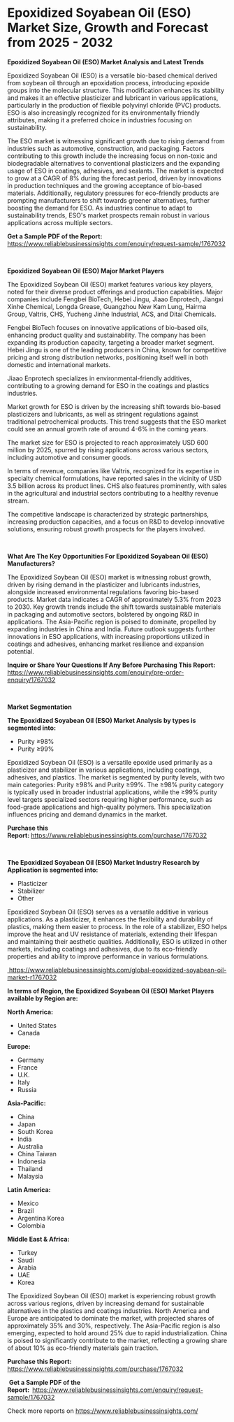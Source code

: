 <p><h1>Epoxidized Soyabean Oil (ESO) Market Size, Growth and Forecast from 2025 - 2032</h1></p><p><strong>Epoxidized Soyabean Oil (ESO) Market Analysis and Latest Trends</strong></p>
<p><p>Epoxidized Soyabean Oil (ESO) is a versatile bio-based chemical derived from soybean oil through an epoxidation process, introducing epoxide groups into the molecular structure. This modification enhances its stability and makes it an effective plasticizer and lubricant in various applications, particularly in the production of flexible polyvinyl chloride (PVC) products. ESO is also increasingly recognized for its environmentally friendly attributes, making it a preferred choice in industries focusing on sustainability.</p><p>The ESO market is witnessing significant growth due to rising demand from industries such as automotive, construction, and packaging. Factors contributing to this growth include the increasing focus on non-toxic and biodegradable alternatives to conventional plasticizers and the expanding usage of ESO in coatings, adhesives, and sealants. The market is expected to grow at a CAGR of 8% during the forecast period, driven by innovations in production techniques and the growing acceptance of bio-based materials. Additionally, regulatory pressures for eco-friendly products are prompting manufacturers to shift towards greener alternatives, further boosting the demand for ESO. As industries continue to adapt to sustainability trends, ESO's market prospects remain robust in various applications across multiple sectors.</p></p>
<p><strong>Get a Sample PDF of the Report:&nbsp;</strong> <a href="https://www.reliablebusinessinsights.com/enquiry/request-sample/1767032?utm_campaign=2179&utm_medium=2&utm_source=Github&utm_content=ia&utm_term=02022025&utm_id=epoxidized-soyabean-oil-eso">https://www.reliablebusinessinsights.com/enquiry/request-sample/1767032</a></p>
<p>&nbsp;</p>
<p><strong>Epoxidized Soyabean Oil (ESO) Major Market Players</strong></p>
<p><p>The Epoxidized Soybean Oil (ESO) market features various key players, noted for their diverse product offerings and production capabilities. Major companies include Fengbei BioTech, Hebei Jingu, Jiaao Enprotech, Jiangxi Xinhe Chemical, Longda Grease, Guangzhou New Kam Lung, Hairma Group, Valtris, CHS, Yucheng Jinhe Industrial, ACS, and Ditai Chemicals.</p><p>Fengbei BioTech focuses on innovative applications of bio-based oils, enhancing product quality and sustainability. The company has been expanding its production capacity, targeting a broader market segment. Hebei Jingu is one of the leading producers in China, known for competitive pricing and strong distribution networks, positioning itself well in both domestic and international markets.</p><p>Jiaao Enprotech specializes in environmental-friendly additives, contributing to a growing demand for ESO in the coatings and plastics industries. </p><p>Market growth for ESO is driven by the increasing shift towards bio-based plasticizers and lubricants, as well as stringent regulations against traditional petrochemical products. This trend suggests that the ESO market could see an annual growth rate of around 4-6% in the coming years.</p><p>The market size for ESO is projected to reach approximately USD 600 million by 2025, spurred by rising applications across various sectors, including automotive and consumer goods.</p><p>In terms of revenue, companies like Valtris, recognized for its expertise in specialty chemical formulations, have reported sales in the vicinity of USD 3.5 billion across its product lines. CHS also features prominently, with sales in the agricultural and industrial sectors contributing to a healthy revenue stream.</p><p>The competitive landscape is characterized by strategic partnerships, increasing production capacities, and a focus on R&D to develop innovative solutions, ensuring robust growth prospects for the players involved.</p></p>
<p>&nbsp;</p>
<p><strong>What Are The Key Opportunities For Epoxidized Soyabean Oil (ESO) Manufacturers?</strong></p>
<p><p>The Epoxidized Soybean Oil (ESO) market is witnessing robust growth, driven by rising demand in the plasticizer and lubricants industries, alongside increased environmental regulations favoring bio-based products. Market data indicates a CAGR of approximately 5.3% from 2023 to 2030. Key growth trends include the shift towards sustainable materials in packaging and automotive sectors, bolstered by ongoing R&D in applications. The Asia-Pacific region is poised to dominate, propelled by expanding industries in China and India. Future outlook suggests further innovations in ESO applications, with increasing proportions utilized in coatings and adhesives, enhancing market resilience and expansion potential.</p></p>
<p><strong>Inquire or Share Your Questions If Any Before Purchasing This Report:</strong> <a href="https://www.reliablebusinessinsights.com/enquiry/pre-order-enquiry/1767032?utm_campaign=2179&utm_medium=2&utm_source=Github&utm_content=ia&utm_term=02022025&utm_id=epoxidized-soyabean-oil-eso">https://www.reliablebusinessinsights.com/enquiry/pre-order-enquiry/1767032</a></p>
<p>&nbsp;</p>
<p><strong>Market Segmentation</strong></p>
<p><strong>The Epoxidized Soyabean Oil (ESO) Market Analysis by types is segmented into:</strong></p>
<p><ul><li>Purity ≥98%</li><li>Purity ≥99%</li></ul></p>
<p><p>Epoxidized Soybean Oil (ESO) is a versatile epoxide used primarily as a plasticizer and stabilizer in various applications, including coatings, adhesives, and plastics. The market is segmented by purity levels, with two main categories: Purity ≥98% and Purity ≥99%. The ≥98% purity category is typically used in broader industrial applications, while the ≥99% purity level targets specialized sectors requiring higher performance, such as food-grade applications and high-quality polymers. This specialization influences pricing and demand dynamics in the market.</p></p>
<p><strong>Purchase this Report:&nbsp;</strong><a href="https://www.reliablebusinessinsights.com/purchase/1767032?utm_campaign=2179&utm_medium=2&utm_source=Github&utm_content=ia&utm_term=02022025&utm_id=epoxidized-soyabean-oil-eso">https://www.reliablebusinessinsights.com/purchase/1767032</a></p>
<p>&nbsp;</p>
<p><strong>The Epoxidized Soyabean Oil (ESO) Market Industry Research by Application is segmented into:</strong></p>
<p><ul><li>Plasticizer</li><li>Stabilizer</li><li>Other</li></ul></p>
<p><p>Epoxidized Soybean Oil (ESO) serves as a versatile additive in various applications. As a plasticizer, it enhances the flexibility and durability of plastics, making them easier to process. In the role of a stabilizer, ESO helps improve the heat and UV resistance of materials, extending their lifespan and maintaining their aesthetic qualities. Additionally, ESO is utilized in other markets, including coatings and adhesives, due to its eco-friendly properties and ability to improve performance in various formulations.</p></p>
<p><a href="https://www.reliablebusinessinsights.com/global-epoxidized-soyabean-oil-market-r1767032?utm_campaign=2179&utm_medium=2&utm_source=Github&utm_content=ia&utm_term=02022025&utm_id=epoxidized-soyabean-oil-eso">&nbsp;https://www.reliablebusinessinsights.com/global-epoxidized-soyabean-oil-market-r1767032</a></p>
<p><strong>In terms of Region, the Epoxidized Soyabean Oil (ESO) Market Players available by Region are:</strong></p>
<p>
    <p> <strong> North America: </strong>
        <ul>
            <li>United States</li>
            <li>Canada</li>
        </ul>
        </p> 
    <p> <strong> Europe: </strong>
        <ul>
            <li>Germany</li>
            <li>France</li>
            <li>U.K.</li>
            <li>Italy</li>
            <li>Russia</li>
        </ul>
        </p> 
    <p> <strong> Asia-Pacific: </strong>
        <ul>
            <li>China</li>
            <li>Japan</li>
            <li>South Korea</li>
            <li>India</li>
            <li>Australia</li>
            <li>China Taiwan</li>
            <li>Indonesia</li>
            <li>Thailand</li>
            <li>Malaysia</li>
        </ul>
        </p> 
    <p> <strong> Latin America: </strong>
        <ul>
            <li>Mexico</li>
            <li>Brazil</li>
            <li>Argentina Korea</li>
            <li>Colombia</li>
        </ul>
        </p> 
    <p> <strong> Middle East & Africa: </strong>
        <ul>
            <li>Turkey</li>
            <li>Saudi</li>
            <li>Arabia</li>
            <li>UAE</li>
            <li>Korea</li>
        </ul>
    </p>
    </p>
<p><p>The Epoxidized Soybean Oil (ESO) market is experiencing robust growth across various regions, driven by increasing demand for sustainable alternatives in the plastics and coatings industries. North America and Europe are anticipated to dominate the market, with projected shares of approximately 35% and 30%, respectively. The Asia-Pacific region is also emerging, expected to hold around 25% due to rapid industrialization. China is poised to significantly contribute to the market, reflecting a growing share of about 10% as eco-friendly materials gain traction.</p></p>
<p><strong>Purchase this Report: </strong><a href="https://www.reliablebusinessinsights.com/purchase/1767032?utm_campaign=2179&utm_medium=2&utm_source=Github&utm_content=ia&utm_term=02022025&utm_id=epoxidized-soyabean-oil-eso">https://www.reliablebusinessinsights.com/purchase/1767032</a></p>
<p>&nbsp;<strong>Get a Sample PDF of the Report:&nbsp;&nbsp;</strong><a href="https://www.reliablebusinessinsights.com/enquiry/request-sample/1767032?utm_campaign=2179&utm_medium=2&utm_source=Github&utm_content=ia&utm_term=02022025&utm_id=epoxidized-soyabean-oil-eso">https://www.reliablebusinessinsights.com/enquiry/request-sample/1767032</a></p>
<p><strong></strong></p>
<p>Check more reports on <a href="https://www.reliablebusinessinsights.com/?utm_campaign=2179&utm_medium=2&utm_source=Github&utm_content=ia&utm_term=02022025&utm_id=epoxidized-soyabean-oil-eso">https://www.reliablebusinessinsights.com/</a></p>